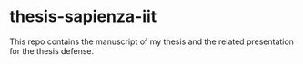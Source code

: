 # thesis-sapienza-iit

This repo contains the manuscript of my thesis and the related presentation for the thesis defense.